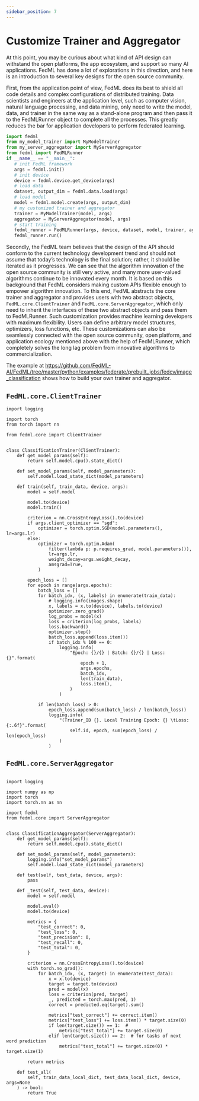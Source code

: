 ```yaml
---
sidebar_position: 7
---
```


# Customize Trainer and Aggregator
At this point, you may be curious about what kind of API design can withstand the open platforms, the app ecosystem, and support so many AI applications. FedML has done a lot of explorations in this direction, and here is an introduction to several key designs for the open source community.

First, from the application point of view, FedML does its best to shield all code details and complex configurations of distributed training. Data scientists and engineers at the application level, such as computer vision, natural language processing, and data mining, only need to write the model, data, and trainer in the same way as a stand-alone program and then pass it to the FedMLRunner object to complete all the processes. This greatly reduces the bar for application developers to perform federated learning.

```python
import fedml
from my_model_trainer import MyModelTrainer
from my_server_aggregator import MyServerAggregator
from fedml import FedMLRunner
if __name__ == "__main__":
   # init FedML framework
   args = fedml.init()
   # init device
   device = fedml.device.get_device(args)
   # load data
   dataset, output_dim = fedml.data.load(args)
   # load model
   model = fedml.model.create(args, output_dim)
   # my customized trainer and aggregator
   trainer = MyModelTrainer(model, args)
   aggregator = MyServerAggregator(model, args)
   # start training
   fedml_runner = FedMLRunner(args, device, dataset, model, trainer, aggregator)
   fedml_runner.run()
```

Secondly, the FedML team believes that the design of the API should conform to the current technology development trend and should not assume that today’s technology is the final solution; rather, it should be iterated as it progresses. We can see that the algorithm innovation of the open source community is still very active, and many more user-valued algorithms continue to be innovated every month. It is based on this background that FedML considers making custom APIs flexible enough to empower algorithm innovation. To this end, FedML abstracts the core trainer and aggregator and provides users with two abstract objects, `FedML.core.ClientTrainer` and `FedML.core.ServerAggregator`, which only need to inherit the interfaces of these two abstract objects and pass them to FedMLRunner. Such customization provides machine learning developers with maximum flexibility. Users can define arbitrary model structures, optimizers, loss functions, etc. These customizations can also be seamlessly connected with the open source community, open platform, and application ecology mentioned above with the help of FedMLRunner, which completely solves the long lag problem from innovative algorithms to commercialization.

The example at https://github.com/FedML-AI/FedML/tree/master/python/examples/federate/prebuilt_jobs/fedcv/image_classification shows how to build your own trainer and aggregator.

## `FedML.core.ClientTrainer`

```
import logging

import torch
from torch import nn

from fedml.core import ClientTrainer


class ClassificationTrainer(ClientTrainer):
    def get_model_params(self):
        return self.model.cpu().state_dict()

    def set_model_params(self, model_parameters):
        self.model.load_state_dict(model_parameters)

    def train(self, train_data, device, args):
        model = self.model

        model.to(device)
        model.train()

        criterion = nn.CrossEntropyLoss().to(device)
        if args.client_optimizer == "sgd":
            optimizer = torch.optim.SGD(model.parameters(), lr=args.lr)
        else:
            optimizer = torch.optim.Adam(
                filter(lambda p: p.requires_grad, model.parameters()),
                lr=args.lr,
                weight_decay=args.weight_decay,
                amsgrad=True,
            )

        epoch_loss = []
        for epoch in range(args.epochs):
            batch_loss = []
            for batch_idx, (x, labels) in enumerate(train_data):
                # logging.info(images.shape)
                x, labels = x.to(device), labels.to(device)
                optimizer.zero_grad()
                log_probs = model(x)
                loss = criterion(log_probs, labels)
                loss.backward()
                optimizer.step()
                batch_loss.append(loss.item())
                if batch_idx % 100 == 0:
                    logging.info(
                        "Epoch: {}/{} | Batch: {}/{} | Loss: {}".format(
                            epoch + 1,
                            args.epochs,
                            batch_idx,
                            len(train_data),
                            loss.item(),
                        )
                    )

            if len(batch_loss) > 0:
                epoch_loss.append(sum(batch_loss) / len(batch_loss))
                logging.info(
                    "(Trainer_ID {}. Local Training Epoch: {} \tLoss: {:.6f}".format(
                        self.id, epoch, sum(epoch_loss) / len(epoch_loss)
                    )
                )
```

## `FedML.core.ServerAggregator`

```

import logging

import numpy as np
import torch
import torch.nn as nn

import fedml
from fedml.core import ServerAggregator


class ClassificationAggregator(ServerAggregator):
    def get_model_params(self):
        return self.model.cpu().state_dict()

    def set_model_params(self, model_parameters):
        logging.info("set_model_params")
        self.model.load_state_dict(model_parameters)

    def test(self, test_data, device, args):
        pass

    def _test(self, test_data, device):
        model = self.model

        model.eval()
        model.to(device)

        metrics = {
            "test_correct": 0,
            "test_loss": 0,
            "test_precision": 0,
            "test_recall": 0,
            "test_total": 0,
        }

        criterion = nn.CrossEntropyLoss().to(device)
        with torch.no_grad():
            for batch_idx, (x, target) in enumerate(test_data):
                x = x.to(device)
                target = target.to(device)
                pred = model(x)
                loss = criterion(pred, target)
                _, predicted = torch.max(pred, 1)
                correct = predicted.eq(target).sum()

                metrics["test_correct"] += correct.item()
                metrics["test_loss"] += loss.item() * target.size(0)
                if len(target.size()) == 1:  #
                    metrics["test_total"] += target.size(0)
                elif len(target.size()) == 2:  # for tasks of next word prediction
                    metrics["test_total"] += target.size(0) * target.size(1)

        return metrics

    def test_all(
        self, train_data_local_dict, test_data_local_dict, device, args=None
    ) -> bool:
        return True
```